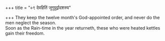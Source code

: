 +++
title = "०९ देवहितिं जुगुपुर्द्वादशस्य"

+++
They keep the twelve month's God-appointed order, and never do the men neglect the season.  
     Soon as the Rain-time in the year returneth, these who were heated kettles gain their freedom.